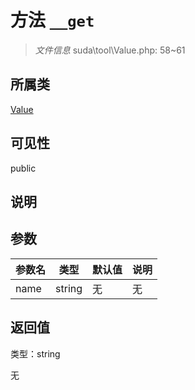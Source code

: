 # 方法 `__get`

> *文件信息* suda\tool\Value.php: 58~61

## 所属类 

[Value](../Value.md)

## 可见性

 public 

## 说明



## 参数


| 参数名 | 类型 | 默认值 | 说明 |
|--------|-----|-------|-------|
| name |  string | 无 | 无 |



## 返回值

类型：string

无

